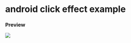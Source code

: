 # android click effect example


<p align="center">
<h3>Preview</h3>
  <img src="https://user-images.githubusercontent.com/44129630/94985887-1d9c9880-0595-11eb-89a2-a4c0148f5047.gif">
</p>


